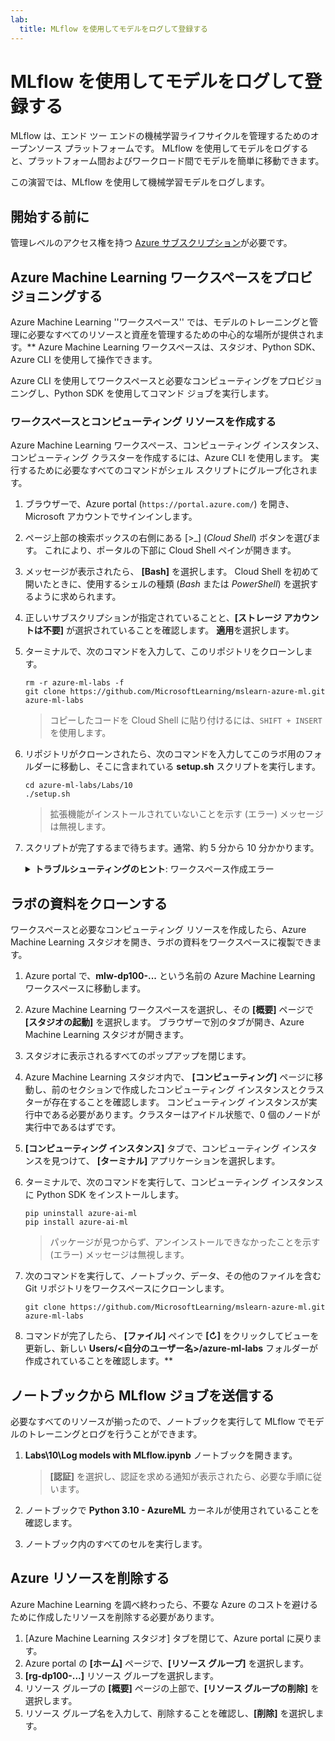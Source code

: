 ```yaml
---
lab:
  title: MLflow を使用してモデルをログして登録する
---
```


# MLflow を使用してモデルをログして登録する

MLflow は、エンド ツー エンドの機械学習ライフサイクルを管理するためのオープンソース プラットフォームです。 MLflow を使用してモデルをログすると、プラットフォーム間およびワークロード間でモデルを簡単に移動できます。

この演習では、MLflow を使用して機械学習モデルをログします。

## 開始する前に

管理レベルのアクセス権を持つ [Azure サブスクリプション](https://azure.microsoft.com/free?azure-portal=true)が必要です。

## Azure Machine Learning ワークスペースをプロビジョニングする

Azure Machine Learning ''ワークスペース'' では、モデルのトレーニングと管理に必要なすべてのリソースと資産を管理するための中心的な場所が提供されます。** Azure Machine Learning ワークスペースは、スタジオ、Python SDK、Azure CLI を使用して操作できます。

Azure CLI を使用してワークスペースと必要なコンピューティングをプロビジョニングし、Python SDK を使用してコマンド ジョブを実行します。

### ワークスペースとコンピューティング リソースを作成する

Azure Machine Learning ワークスペース、コンピューティング インスタンス、コンピューティング クラスターを作成するには、Azure CLI を使用します。 実行するために必要なすべてのコマンドがシェル スクリプトにグループ化されます。

1. ブラウザーで、Azure portal (`https://portal.azure.com/`) を開き、Microsoft アカウントでサインインします。
1. ページ上部の検索ボックスの右側にある \[>_] (*Cloud Shell*) ボタンを選びます。 これにより、ポータルの下部に Cloud Shell ペインが開きます。
1. メッセージが表示されたら、 **[Bash]** を選択します。 Cloud Shell を初めて開いたときに、使用するシェルの種類 (*Bash* または *PowerShell*) を選択するように求められます。
1. 正しいサブスクリプションが指定されていることと、**[ストレージ アカウントは不要]** が選択されていることを確認します。 **適用**を選択します。
1. ターミナルで、次のコマンドを入力して、このリポジトリをクローンします。

    ```azurecli
    rm -r azure-ml-labs -f
    git clone https://github.com/MicrosoftLearning/mslearn-azure-ml.git azure-ml-labs
    ```

    > コピーしたコードを Cloud Shell に貼り付けるには、`SHIFT + INSERT` を使用します。

1. リポジトリがクローンされたら、次のコマンドを入力してこのラボ用のフォルダーに移動し、そこに含まれている **setup.sh** スクリプトを実行します。

    ```azurecli
    cd azure-ml-labs/Labs/10
    ./setup.sh
    ```

    > 拡張機能がインストールされていないことを示す (エラー) メッセージは無視します。

1. スクリプトが完了するまで待ちます。通常、約 5 分から 10 分かかります。

    <details>
    <summary><b>トラブルシューティングのヒント</b>: ワークスペース作成エラー</summary><br>
    <p>CLI を使用してセットアップ スクリプトを実行するときにエラーが発生した場合は、リソースを手動でプロビジョニングする必要があります。</p>
    <ol>
        <li>Azure portal のホーム ページで、<b>[+ リソースの作成]</b> を選択します。</li>
        <li><i>machine learning</i> を検索し、<b>Azure Machine Learning</b> を選択します。 <b>［作成］</b> を選択します</li>
        <li>次の設定を使用して新しい Azure Machine Learning リソースを作成します。 <ul>
                <li><b>[サブスクリプション]</b>:"<i>ご自身の Azure サブスクリプション</i>"</li>
                <li><b>リソース グループ</b>: rg-dp100-labs</li>
                <li><b>ワークスペース名</b>: mlw-dp100-labs</li>
                <li><b>[リージョン]</b>: "<i>最も近い地理的リージョンを選択します</i>"</li>
                <li><b>[ストレージ アカウント]</b>: "<i>ワークスペース用に作成される既定の新しいストレージ アカウントに注目します</i>"</li>
                <li><b>[キー コンテナー]</b>: <i>ワークスペース用に作成される既定の新しいキー コンテナーです</i></li>
                <li><b>[Application Insights]</b>: <i>ワークスペース用に作成される既定の新しい Application Insights リソースです</i></li>
                <li><b>[コンテナー レジストリ]</b>: なし (<i>コンテナーにモデルを初めてデプロイするときに、自動的に作成されます</i>)</li>
            </ul>
        <li><b>[確認および作成]</b> を選択し、ワークスペースとそれに関連付けられているリソースが作成されるまで待ちます。通常、これには約 5 分かかります。</li>
        <li><b>[リソースに移動]</b> を選択して、リソースの <b>[概要]</b> ページで <b>[スタジオの起動]</b> を選択します。 ブラウザーで別のタブが開き、Azure Machine Learning スタジオが開きます。</li>
        <li>スタジオに表示されるすべてのポップアップを閉じます。</li>
        <li>Azure Machine Learning スタジオ内で、<b>[コンピューティング]</b> ページに移動し、<b>[コンピューティング インスタンス]</b> タブの <b>[+ 新規]</b> を選択します。</li>
        <li>コンピューティング インスタンスに一意の名前を付けたあと、仮想マシンのサイズとして <b>Standard_DS11_v2</b> を選択します。</li>
        <li><b>[確認および作成]</b> を選択し、次に <b>[作成]</b> を選択します。</li>
        <li>次に、<b>[コンピューティング クラスター]</b> タブを選択し、<b>[+ 新規]</b> を選択します。</li>
        <li>ワークスペースを作成したリージョンと同じリージョンを選択し、仮想マシンのサイズとして <b>Standard_DS11_v2</b> を選択します。 <b>[次へ]</b> を選択します</li>
        <li>クラスターに一意の名前を付け、<b>[作成]</b> を選択します。</li>
    </ol>
    </details>

## ラボの資料をクローンする

ワークスペースと必要なコンピューティング リソースを作成したら、Azure Machine Learning スタジオを開き、ラボの資料をワークスペースに複製できます。

1. Azure portal で、**mlw-dp100-...** という名前の Azure Machine Learning ワークスペースに移動します。
1. Azure Machine Learning ワークスペースを選択し、その **[概要]** ページで **[スタジオの起動]** を選択します。 ブラウザーで別のタブが開き、Azure Machine Learning スタジオが開きます。
1. スタジオに表示されるすべてのポップアップを閉じます。
1. Azure Machine Learning スタジオ内で、 **[コンピューティング]** ページに移動し、前のセクションで作成したコンピューティング インスタンスとクラスターが存在することを確認します。 コンピューティング インスタンスが実行中である必要があります。クラスターはアイドル状態で、0 個のノードが実行中であるはずです。
1. **[コンピューティング インスタンス]** タブで、コンピューティング インスタンスを見つけて、 **[ターミナル]** アプリケーションを選択します。
1. ターミナルで、次のコマンドを実行して、コンピューティング インスタンスに Python SDK をインストールします。

    ```
    pip uninstall azure-ai-ml
    pip install azure-ai-ml
    ```

    > パッケージが見つからず、アンインストールできなかったことを示す (エラー) メッセージは無視します。

1. 次のコマンドを実行して、ノートブック、データ、その他のファイルを含む Git リポジトリをワークスペースにクローンします。

    ```
    git clone https://github.com/MicrosoftLearning/mslearn-azure-ml.git azure-ml-labs
    ```

1. コマンドが完了したら、 **[ファイル]** ペインで **[&#8635;]** をクリックしてビューを更新し、新しい **Users/<自分のユーザー名>/azure-ml-labs** フォルダーが作成されていることを確認します。**

## ノートブックから MLflow ジョブを送信する

必要なすべてのリソースが揃ったので、ノートブックを実行して MLflow でモデルのトレーニングとログを行うことができます。

1. **Labs\10\Log models with MLflow.ipynb** ノートブックを開きます。

    > **[認証]** を選択し、認証を求める通知が表示されたら、必要な手順に従います。

1. ノートブックで **Python 3.10 - AzureML** カーネルが使用されていることを確認します。
1. ノートブック内のすべてのセルを実行します。

## Azure リソースを削除する

Azure Machine Learning を調べ終わったら、不要な Azure のコストを避けるために作成したリソースを削除する必要があります。

1. [Azure Machine Learning スタジオ] タブを閉じて、Azure portal に戻ります。
1. Azure portal の **[ホーム]** ページで、**[リソース グループ]** を選択します。
1. **[rg-dp100-...]** リソース グループを選択します。
1. リソース グループの **[概要]** ページの上部で、**[リソース グループの削除]** を選択します。
1. リソース グループ名を入力して、削除することを確認し、**[削除]** を選択します。
